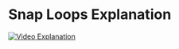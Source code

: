 # Snap Loops Explanation

[![Video Explanation](https://cdn.discordapp.com/attachments/786330880012582925/1198866351419297883/1384060.png?ex=65c0764c&is=65ae014c&hm=d1805b07a5315c28dad9c7192dcb20572b8a2fda25ce1646d56871f24c676695&)](https://youtu.be/b1zwp5mOyW0)


